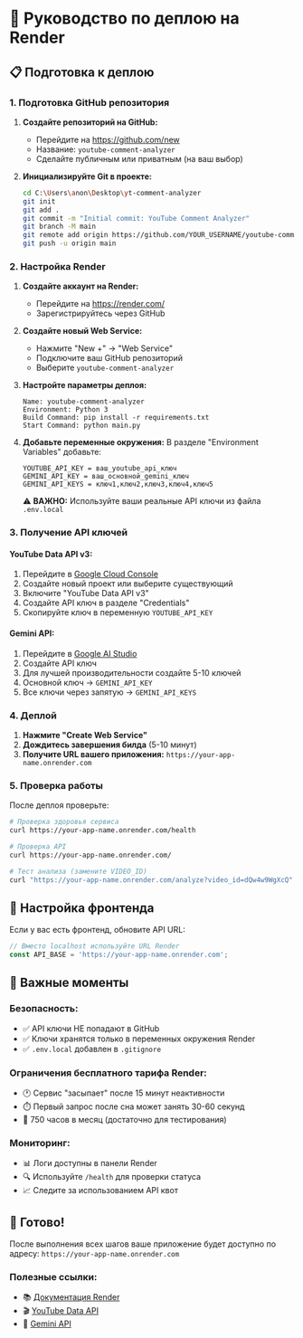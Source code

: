 # 🚀 Руководство по деплою на Render

## 📋 Подготовка к деплою

### 1. Подготовка GitHub репозитория

1. **Создайте репозиторий на GitHub:**
   - Перейдите на https://github.com/new
   - Название: `youtube-comment-analyzer`
   - Сделайте публичным или приватным (на ваш выбор)

2. **Инициализируйте Git в проекте:**
   ```bash
   cd C:\Users\anon\Desktop\yt-comment-analyzer
   git init
   git add .
   git commit -m "Initial commit: YouTube Comment Analyzer"
   git branch -M main
   git remote add origin https://github.com/YOUR_USERNAME/youtube-comment-analyzer.git
   git push -u origin main
   ```

### 2. Настройка Render

1. **Создайте аккаунт на Render:**
   - Перейдите на https://render.com/
   - Зарегистрируйтесь через GitHub

2. **Создайте новый Web Service:**
   - Нажмите "New +" → "Web Service"
   - Подключите ваш GitHub репозиторий
   - Выберите `youtube-comment-analyzer`

3. **Настройте параметры деплоя:**
   ```
   Name: youtube-comment-analyzer
   Environment: Python 3
   Build Command: pip install -r requirements.txt
   Start Command: python main.py
   ```

4. **Добавьте переменные окружения:**
   В разделе "Environment Variables" добавьте:
   
   ```
   YOUTUBE_API_KEY = ваш_youtube_api_ключ
   GEMINI_API_KEY = ваш_основной_gemini_ключ
   GEMINI_API_KEYS = ключ1,ключ2,ключ3,ключ4,ключ5
   ```

   ⚠️ **ВАЖНО:** Используйте ваши реальные API ключи из файла `.env.local`

### 3. Получение API ключей

#### YouTube Data API v3:
1. Перейдите в [Google Cloud Console](https://console.cloud.google.com/)
2. Создайте новый проект или выберите существующий
3. Включите "YouTube Data API v3"
4. Создайте API ключ в разделе "Credentials"
5. Скопируйте ключ в переменную `YOUTUBE_API_KEY`

#### Gemini API:
1. Перейдите в [Google AI Studio](https://aistudio.google.com/)
2. Создайте API ключ
3. Для лучшей производительности создайте 5-10 ключей
4. Основной ключ → `GEMINI_API_KEY`
5. Все ключи через запятую → `GEMINI_API_KEYS`

### 4. Деплой

1. **Нажмите "Create Web Service"**
2. **Дождитесь завершения билда** (5-10 минут)
3. **Получите URL вашего приложения:** `https://your-app-name.onrender.com`

### 5. Проверка работы

После деплоя проверьте:

```bash
# Проверка здоровья сервиса
curl https://your-app-name.onrender.com/health

# Проверка API
curl https://your-app-name.onrender.com/

# Тест анализа (замените VIDEO_ID)
curl "https://your-app-name.onrender.com/analyze?video_id=dQw4w9WgXcQ"
```

## 🔧 Настройка фронтенда

Если у вас есть фронтенд, обновите API URL:

```javascript
// Вместо localhost используйте URL Render
const API_BASE = 'https://your-app-name.onrender.com';
```

## 🚨 Важные моменты

### Безопасность:
- ✅ API ключи НЕ попадают в GitHub
- ✅ Ключи хранятся только в переменных окружения Render
- ✅ `.env.local` добавлен в `.gitignore`

### Ограничения бесплатного тарифа Render:
- 🕐 Сервис "засыпает" после 15 минут неактивности
- ⏱️ Первый запрос после сна может занять 30-60 секунд
- 💾 750 часов в месяц (достаточно для тестирования)

### Мониторинг:
- 📊 Логи доступны в панели Render
- 🔍 Используйте `/health` для проверки статуса
- 📈 Следите за использованием API квот

## 🎯 Готово!

После выполнения всех шагов ваше приложение будет доступно по адресу:
`https://your-app-name.onrender.com`

### Полезные ссылки:
- 📚 [Документация Render](https://render.com/docs)
- 🎬 [YouTube Data API](https://developers.google.com/youtube/v3)
- 🤖 [Gemini API](https://ai.google.dev/)
